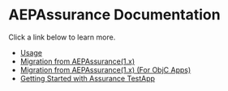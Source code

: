 # AEPAssurance Documentation

Click a link below to learn more.

- [Usage](USAGE.md)
- [Migration from AEPAssurance(1.x)](MIGRATION.md)
- [Migration from AEPAssurance(1.x) (For ObjC Apps)](MIGRATIONObjC.md)
- [Getting Started with Assurance TestApp](GETTINGSTARTEDTESTAPP.md)
